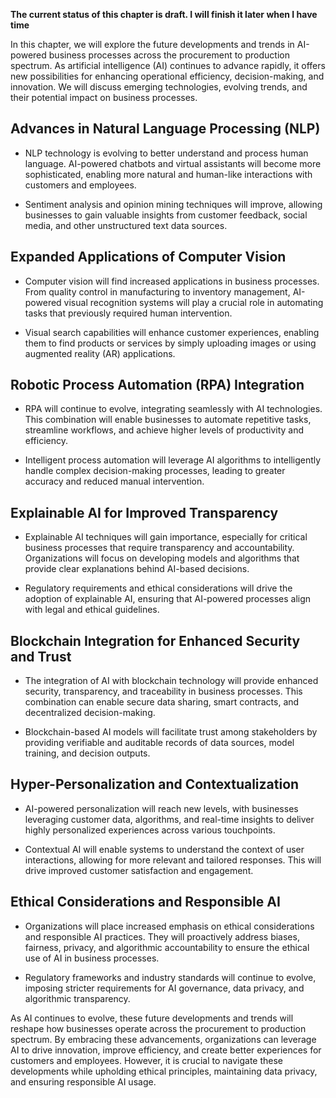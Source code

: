 **The current status of this chapter is draft. I will finish it later when I have time**

In this chapter, we will explore the future developments and trends in AI-powered business processes across the procurement to production spectrum. As artificial intelligence (AI) continues to advance rapidly, it offers new possibilities for enhancing operational efficiency, decision-making, and innovation. We will discuss emerging technologies, evolving trends, and their potential impact on business processes.

Advances in Natural Language Processing (NLP)
---------------------------------------------

* NLP technology is evolving to better understand and process human language. AI-powered chatbots and virtual assistants will become more sophisticated, enabling more natural and human-like interactions with customers and employees.

* Sentiment analysis and opinion mining techniques will improve, allowing businesses to gain valuable insights from customer feedback, social media, and other unstructured text data sources.

Expanded Applications of Computer Vision
----------------------------------------

* Computer vision will find increased applications in business processes. From quality control in manufacturing to inventory management, AI-powered visual recognition systems will play a crucial role in automating tasks that previously required human intervention.

* Visual search capabilities will enhance customer experiences, enabling them to find products or services by simply uploading images or using augmented reality (AR) applications.

Robotic Process Automation (RPA) Integration
--------------------------------------------

* RPA will continue to evolve, integrating seamlessly with AI technologies. This combination will enable businesses to automate repetitive tasks, streamline workflows, and achieve higher levels of productivity and efficiency.

* Intelligent process automation will leverage AI algorithms to intelligently handle complex decision-making processes, leading to greater accuracy and reduced manual intervention.

Explainable AI for Improved Transparency
----------------------------------------

* Explainable AI techniques will gain importance, especially for critical business processes that require transparency and accountability. Organizations will focus on developing models and algorithms that provide clear explanations behind AI-based decisions.

* Regulatory requirements and ethical considerations will drive the adoption of explainable AI, ensuring that AI-powered processes align with legal and ethical guidelines.

Blockchain Integration for Enhanced Security and Trust
------------------------------------------------------

* The integration of AI with blockchain technology will provide enhanced security, transparency, and traceability in business processes. This combination can enable secure data sharing, smart contracts, and decentralized decision-making.

* Blockchain-based AI models will facilitate trust among stakeholders by providing verifiable and auditable records of data sources, model training, and decision outputs.

Hyper-Personalization and Contextualization
-------------------------------------------

* AI-powered personalization will reach new levels, with businesses leveraging customer data, algorithms, and real-time insights to deliver highly personalized experiences across various touchpoints.

* Contextual AI will enable systems to understand the context of user interactions, allowing for more relevant and tailored responses. This will drive improved customer satisfaction and engagement.

Ethical Considerations and Responsible AI
-----------------------------------------

* Organizations will place increased emphasis on ethical considerations and responsible AI practices. They will proactively address biases, fairness, privacy, and algorithmic accountability to ensure the ethical use of AI in business processes.

* Regulatory frameworks and industry standards will continue to evolve, imposing stricter requirements for AI governance, data privacy, and algorithmic transparency.

As AI continues to evolve, these future developments and trends will reshape how businesses operate across the procurement to production spectrum. By embracing these advancements, organizations can leverage AI to drive innovation, improve efficiency, and create better experiences for customers and employees. However, it is crucial to navigate these developments while upholding ethical principles, maintaining data privacy, and ensuring responsible AI usage.
